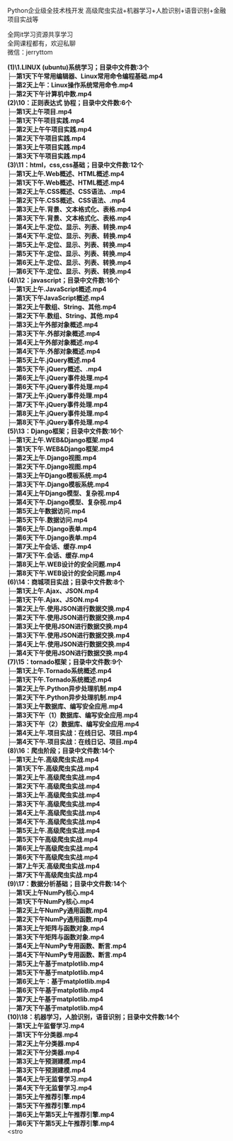 Python企业级全技术栈开发 高级爬虫实战+机器学习+人脸识别+语音识别+金融项目实战等

全网it学习资源共享学习<br>全网课程都有，欢迎私聊<br>微信：jerryttom<br>

<strong>(1)\1.LINUX (ubuntu)系统学习；目录中文件数:3个</strong><br> <strong>├─第1天下午常用编辑器、Linux常用命令编程基础.mp4</strong><br> <strong>├─第2天上午：Linux操作系统常用命令.mp4</strong><br> <strong>├─第2天下午计算机中数.mp4</strong><br> <strong>(2)\10：正则表达式 协程；目录中文件数:6个</strong><br> <strong>├─第1天上午项目.mp4</strong><br> <strong>├─第1天下午项目实践.mp4</strong><br> <strong>├─第2天上午午项目实践.mp4</strong><br> <strong>├─第2天下午项目实践.mp4</strong><br> <strong>├─第3天上午项目实践.mp4</strong><br> <strong>├─第3天下午项目实践.mp4</strong><br> <strong>(3)\11：html，css,css基础；目录中文件数:12个</strong><br> <strong>├─第1天上午.Web概述、HTML概述.mp4</strong><br> <strong>├─第1天下午.Web概述、HTML概述.mp4</strong><br> <strong>├─第2天上午.CSS概述、CSS语法、.mp4</strong><br> <strong>├─第2天下午.CSS概述、CSS语法、.mp4</strong><br> <strong>├─第3天上午.背景、文本格式化、表格.mp4</strong><br> <strong>├─第3天下午.背景、文本格式化、表格.mp4</strong><br> <strong>├─第4天上午.定位、显示、列表、转换.mp4</strong><br> <strong>├─第4天下午.定位、显示、列表、转换.mp4</strong><br> <strong>├─第5天上午.定位、显示、列表、转换.mp4</strong><br> <strong>├─第5天下午.定位、显示、列表、转换.mp4</strong><br> <strong>├─第6天上午.定位、显示、列表、转换.mp4</strong><br> <strong>├─第6天下午.定位、显示、列表、转换.mp4</strong><br> <strong>(4)\12：javascript；目录中文件数:16个</strong><br> <strong>├─第1天上午.JavaScript概述.mp4</strong><br> <strong>├─第1天下午JavaScript概述.mp4</strong><br> <strong>├─第2天上午数组、String、其他.mp4</strong><br> <strong>├─第2天下午.数组、String、其他.mp4</strong><br> <strong>├─第3天上午外部对象概述.mp4</strong><br> <strong>├─第3天下午.外部对象概述.mp4</strong><br> <strong>├─第4天上午外部对象概述.mp4</strong><br> <strong>├─第4天下午.外部对象概述.mp4</strong><br> <strong>├─第5天上午.jQuery概述.mp4</strong><br> <strong>├─第5天下午.jQuery概述、.mp4</strong><br> <strong>├─第6天上午.jQuery事件处理.mp4</strong><br> <strong>├─第6天下午.jQuery事件处理.mp4</strong><br> <strong>├─第7天上午.jQuery事件处理.mp4</strong><br> <strong>├─第7天下午.jQuery事件处理.mp4</strong><br> <strong>├─第8天上午.jQuery事件处理.mp4</strong><br> <strong>├─第8天下午.jQuery事件处理.mp4</strong><br> <strong>(5)\13：Django框架；目录中文件数:16个</strong><br> <strong>├─第1天上午.WEB&amp;Django框架.mp4</strong><br> <strong>├─第1天下午.WEB&amp;Django框架.mp4</strong><br> <strong>├─第2天上午.Django视图.mp4</strong><br> <strong>├─第2天下午.Django视图.mp4</strong><br> <strong>├─第3天上午Django模板系统.mp4</strong><br> <strong>├─第3天下午.Django模板系统.mp4</strong><br> <strong>├─第4天上午Django模型、复杂视.mp4</strong><br> <strong>├─第4天下午.Django模型、复杂视.mp4</strong><br> <strong>├─第5天上午数据访问.mp4</strong><br> <strong>├─第5天下午.数据访问.mp4</strong><br> <strong>├─第6天上午.Django表单.mp4</strong><br> <strong>├─第6天下午.Django表单.mp4</strong><br> <strong>├─第7天上午会话、缓存.mp4</strong><br> <strong>├─第7天下午.会话、缓存.mp4</strong><br> <strong>├─第8天上午.WEB设计的安全问题.mp4</strong><br> <strong>├─第8天下午.WEB设计的安全问题.mp4</strong><br> <strong>(6)\14：商城项目实战；目录中文件数:8个</strong><br> <strong>├─第1天上午.Ajax、JSON.mp4</strong><br> <strong>├─第1天下午.Ajax、JSON.mp4</strong><br> <strong>├─第2天上午.使用JSON进行数据交换.mp4</strong><br> <strong>├─第2天下午.使用JSON进行数据交换.mp4</strong><br> <strong>├─第3天上午使用JSON进行数据交换.mp4</strong><br> <strong>├─第3天下午.使用JSON进行数据交换.mp4</strong><br> <strong>├─第4天上午.使用JSON进行数据交换.mp4</strong><br> <strong>├─第4天下午使用JSON进行数据交换.mp4</strong><br> <strong>(7)\15：tornado框架；目录中文件数:9个</strong><br> <strong>├─第1天上午.Tornado系统概述.mp4</strong><br> <strong>├─第1天下午.Tornado系统概述.mp4</strong><br> <strong>├─第2天上午.Python异步处理机制.mp4</strong><br> <strong>├─第2天下午.Python异步处理机制.mp4</strong><br> <strong>├─第3天上午数据库、编写安全应用.mp4</strong><br> <strong>├─第3天下午（1）数据库、编写安全应用.mp4</strong><br> <strong>├─第3天下午（2）数据库、编写安全应用.mp4</strong><br> <strong>├─第4天上午.项目实战：在线日记、项目.mp4</strong><br> <strong>├─第4天下午.项目实战：在线日记、项目.mp4</strong><br> <strong>(8)\16：爬虫阶段；目录中文件数:14个</strong><br> <strong>├─第1天上午.高级爬虫实战.mp4</strong><br> <strong>├─第1天下午.高级爬虫实战.mp4</strong><br> <strong>├─第2天上午.高级爬虫实战.mp4</strong><br> <strong>├─第2天下午.高级爬虫实战.mp4</strong><br> <strong>├─第3天上午.高级爬虫实战.mp4</strong><br> <strong>├─第3天下午.高级爬虫实战.mp4</strong><br> <strong>├─第4天上午.高级爬虫实战.mp4</strong><br> <strong>├─第4天下午.高级爬虫实战.mp4</strong><br> <strong>├─第5天上午.高级爬虫实战.mp4</strong><br> <strong>├─第5天下午高级爬虫实战.mp4</strong><br> <strong>├─第6天上午高级爬虫实战.mp4</strong><br> <strong>├─第6天下午高级爬虫实战.mp4</strong><br> <strong>├─第7上午天.高级爬虫实战.mp4</strong><br> <strong>├─第7天下午高级爬虫实战.mp4</strong><br> <strong>(9)\17：数据分析基础；目录中文件数:14个</strong><br> <strong>├─第1天上午NumPy核心.mp4</strong><br> <strong>├─第1天下午NumPy核心.mp4</strong><br> <strong>├─第2天上午NumPy通用函数.mp4</strong><br> <strong>├─第2天下午NumPy通用函数.mp4</strong><br> <strong>├─第3天上午矩阵与函数对象.mp4</strong><br> <strong>├─第3天下午矩阵与函数对象.mp4</strong><br> <strong>├─第4天上午NumPy专用函数、断言.mp4</strong><br> <strong>├─第4天下午NumPy专用函数、断言.mp4</strong><br> <strong>├─第5天上午基于matplotlib.mp4</strong><br> <strong>├─第5天下午基于matplotlib.mp4</strong><br> <strong>├─第6天上午：基于matplotlib.mp4</strong><br> <strong>├─第6天下午基于matplotlib.mp4</strong><br> <strong>├─第7天上午基于matplotlib.mp4</strong><br> <strong>├─第7天下午基于matplotlib.mp4</strong><br> <strong>(10)\18：机器学习，人脸识别，语音识别；目录中文件数:14个</strong><br> <strong>├─第1天上午监督学习.mp4</strong><br> <strong>├─第1天下午分类器.mp4</strong><br> <strong>├─第2天上午分类器.mp4</strong><br> <strong>├─第2天下午分类器.mp4</strong><br> <strong>├─第3天上午预测建模.mp4</strong><br> <strong>├─第3天下午预测建模.mp4</strong><br> <strong>├─第4天上午无监督学习.mp4</strong><br> <strong>├─第4天下午无监督学习.mp4</strong><br> <strong>├─第5天上午推荐引擎.mp4</strong><br> <strong>├─第5天下午推荐引擎.mp4</strong><br> <strong>├─第6天上午第5天上午推荐引擎.mp4</strong><br> <strong>├─第6天下午第5天上午推荐引擎.mp4</strong><br> <stro